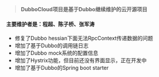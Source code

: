 
> **DubboCloud项目是基于Dubbo继续维护的云开源项目**

#### 主要维护者是：程超、陈子桥、张军涛

* 修复了Dubbo hessian下面无法RpcContext传递数据的问题
* 增加了基于Dubbo的调用链日志
* 增加了Dubbo mock系统的配置信息
* 增加了Hystrix功能，但目前还没有界面显示，正在开发中
* 增加了基于Dubbo的Spring boot starter
